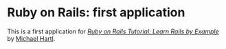 # Ruby on Rails: first application

This is a first application for [*Ruby on Rails Tutorial: Learn Rails by Example*](http://ruby.railstutorial.org/) by [Michael Hartl](http://ruby.railstutorial.org/).
